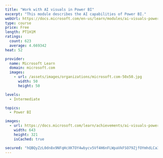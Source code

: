 ```yaml
---
title: "Work with AI visuals in Power BI"
excerpt: "This module describes the AI capabilities of Power BI."
webUrl: https://docs.microsoft.com/en-us/learn/modules/ai-visuals-power-bi/
type: course
price: Free
length: PT1H1M
ratings:
  count: 623
  average: 4.669342
heat: 52

provider:
  name: Microsoft Learn
  domain: microsoft.com
  images:
    - url: /assets/images/organizations/microsoft.com-50x50.jpg
      width: 50
      height: 50

levels:
  - Intermediate

topics:
  - Power BI

images:
  - url: https://docs.microsoft.com/learn/achievements/ai-visuals-power-bi-social.png
    width: 643
    height: 321
    isCached: true

secured: "hQBQyZzL0dn8x9NFqHcXKTOY4wbycv5Vf4H6nFLWpaVkFSO79ZjfOYmhdLCa3eYt5HvLSqEE/uuYvjQkPrlmHCB+Hr0qe4Vh/K7jQK2YmYVqC6iBhz0fChO+nMz7n5R3imLJIdFdlOV4UoxwOAH2PQi2/NVe8raOpFV4Rie+nmkDdi40WwLkr+1FDMegB8Y1lIAL5HJA8Z6cGuR0IAIJ7V/ef0rtpezc7u/R7RPoA9aYNZXXJ+Qd2UBmzpAVN8L3fID3eaBOPj5yifZFI59k9KcPVmEXzugSzmy9OtkuOmdHQgLUZzkLIlEWOA97PUXdjxLrDqk1Bt9tVcYcTmpK5BAwPptonBXw3tMVSzYRqos/MN8Lc5rJCeKvKfkXeuUmWwo0PWigpoGD5oc2dqHYbcjyPJsNCemYCvVg1duvf5c=;Vx1ymsqAZgsm2ySNRWS73g=="
---
```


